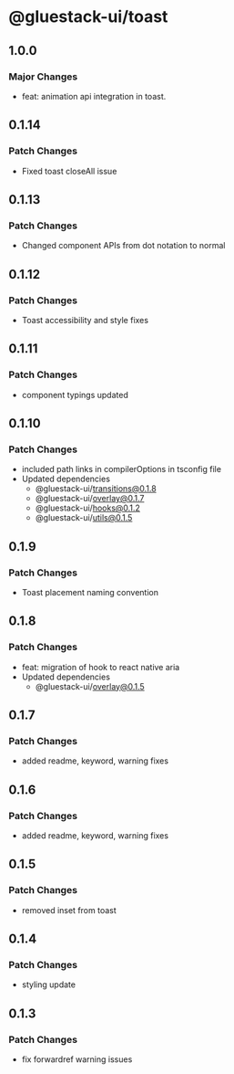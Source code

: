 # @gluestack-ui/toast

## 1.0.0

### Major Changes

- feat: animation api integration in toast.

## 0.1.14

### Patch Changes

- Fixed toast closeAll issue

## 0.1.13

### Patch Changes

- Changed component APIs from dot notation to normal

## 0.1.12

### Patch Changes

- Toast accessibility and style fixes

## 0.1.11

### Patch Changes

- component typings updated

## 0.1.10

### Patch Changes

- included path links in compilerOptions in tsconfig file
- Updated dependencies
  - @gluestack-ui/transitions@0.1.8
  - @gluestack-ui/overlay@0.1.7
  - @gluestack-ui/hooks@0.1.2
  - @gluestack-ui/utils@0.1.5

## 0.1.9

### Patch Changes

- Toast placement naming convention

## 0.1.8

### Patch Changes

- feat: migration of hook to react native aria
- Updated dependencies
  - @gluestack-ui/overlay@0.1.5

## 0.1.7

### Patch Changes

- added readme, keyword, warning fixes

## 0.1.6

### Patch Changes

- added readme, keyword, warning fixes

## 0.1.5

### Patch Changes

- removed inset from toast

## 0.1.4

### Patch Changes

- styling update

## 0.1.3

### Patch Changes

- fix forwardref warning issues
